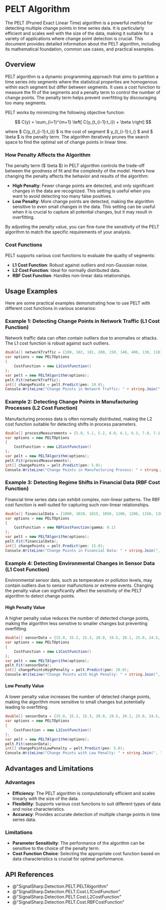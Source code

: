 # PELT Algorithm

The PELT (Pruned Exact Linear Time) algorithm is a powerful method for detecting multiple change points in time series data. It is particularly efficient and scales well with the size of the data, making it suitable for a variety of applications where change point detection is crucial. This document provides detailed information about the PELT algorithm, including its mathematical foundation, common use cases, and practical examples.

## Overview

PELT algorithm is a dynamic programming approach that aims to partition a time series into segments where the statistical properties are homogenous within each segment but differ between segments. It uses a cost function to measure the fit of the segments and a penalty term to control the number of change points. The penalty term helps prevent overfitting by discouraging too many segments.

PELT works by minimizing the following objective function:

$$ C(y) = \sum_{i=1}^{m+1} \left[ C(y_{t_{i-1}:t_i}) + \beta \right] $$

where $ C(y_{t_{i-1}:t_i}) $ is the cost of segment $ y_{t_{i-1}:t_i} $ and $ \beta $ is the penalty term. The algorithm iteratively prunes the search space to find the optimal set of change points in linear time.

### How Penalty Affects the Algorithm

The penalty term ($ \beta $) in PELT algorithm controls the trade-off between the goodness of fit and the complexity of the model. Here’s how changing the penalty affects the behavior and results of the algorithm:

- **High Penalty**: Fewer change points are detected, and only significant changes in the data are recognized. This setting is useful when you want to avoid detecting too many false positives.
- **Low Penalty**: More change points are detected, making the algorithm sensitive to even small changes in the data. This setting can be useful when it is crucial to capture all potential changes, but it may result in overfitting.

By adjusting the penalty value, you can fine-tune the sensitivity of the PELT algorithm to match the specific requirements of your analysis.

### Cost Functions

PELT supports various cost functions to evaluate the quality of segments:
- **L1 Cost Function**: Robust against outliers and non-Gaussian noise.
- **L2 Cost Function**: Ideal for normally distributed data.
- **RBF Cost Function**: Handles non-linear data relationships.

## Usage Examples

Here are some practical examples demonstrating how to use PELT with different cost functions in various scenarios:

### Example 1: Detecting Change Points in Network Traffic (L1 Cost Function)

Network traffic data can often contain outliers due to anomalies or attacks. The L1 cost function is robust against such outliers.

```csharp
double[] networkTraffic = {100, 102, 101, 200, 150, 140, 400, 130, 110};
var options = new PELTOptions
{
    CostFunction = new L1CostFunction()
};
var pelt = new PELTAlgorithm(options);
pelt.Fit(networkTraffic);
int[] changePoints = pelt.Predict(pen: 10.0);
Console.WriteLine("Change Points in Network Traffic: " + string.Join(", ", changePoints));
```

### Example 2: Detecting Change Points in Manufacturing Processes (L2 Cost Function)

Manufacturing process data is often normally distributed, making the L2 cost function suitable for detecting shifts in process parameters.

```csharp
double[] processMeasurements = {5.0, 5.1, 5.2, 6.0, 6.1, 6.3, 7.0, 7.1, 7.2};
var options = new PELTOptions
{
    CostFunction = new L2CostFunction()
};
var pelt = new PELTAlgorithm(options);
pelt.Fit(processMeasurements);
int[] changePoints = pelt.Predict(pen: 5.0);
Console.WriteLine("Change Points in Manufacturing Process: " + string.Join(", ", changePoints));
```

### Example 3: Detecting Regime Shifts in Financial Data (RBF Cost Function)

Financial time series data can exhibit complex, non-linear patterns. The RBF cost function is well-suited for capturing such non-linear relationships.

```csharp
double[] financialData = {1000, 1020, 1015, 1050, 1100, 1200, 1150, 1300, 1250};
var options = new PELTOptions
{
    CostFunction = new RBFCostFunction(gamma: 0.1)
};
var pelt = new PELTAlgorithm(options);
pelt.Fit(financialData);
int[] changePoints = pelt.Predict(pen: 15.0);
Console.WriteLine("Change Points in Financial Data: " + string.Join(", ", changePoints));
```

### Example 4: Detecting Environmental Changes in Sensor Data (L1 Cost Function)

Environmental sensor data, such as temperature or pollution levels, may contain outliers due to sensor malfunctions or extreme events. Changing the penalty value can significantly affect the sensitivity of the PELT algorithm to detect change points.

#### High Penalty Value

A higher penalty value reduces the number of detected change points, making the algorithm less sensitive to smaller changes but preventing overfitting.

```csharp
double[] sensorData = {15.0, 15.2, 15.3, 20.0, 19.5, 20.1, 25.0, 24.5, 25.2};
var options = new PELTOptions
{
    CostFunction = new L1CostFunction()
};
var pelt = new PELTAlgorithm(options);
pelt.Fit(sensorData);
int[] changePointsHighPenalty = pelt.Predict(pen: 20.0);
Console.WriteLine("Change Points with High Penalty: " + string.Join(", ", changePointsHighPenalty));
```

#### Low Penalty Value

A lower penalty value increases the number of detected change points, making the algorithm more sensitive to small changes but potentially leading to overfitting.

```csharp
double[] sensorData = {15.0, 15.2, 15.3, 20.0, 19.5, 20.1, 25.0, 24.5, 25.2};
var options = new PELTOptions
{
    CostFunction = new L1CostFunction()
};
var pelt = new PELTAlgorithm(options);
pelt.Fit(sensorData);
int[] changePointsLowPenalty = pelt.Predict(pen: 5.0);
Console.WriteLine("Change Points with Low Penalty: " + string.Join(", ", changePointsLowPenalty));
```

## Advantages and Limitations

### Advantages

- **Efficiency**: The PELT algorithm is computationally efficient and scales linearly with the size of the data.
- **Flexibility**: Supports various cost functions to suit different types of data and noise characteristics.
- **Accuracy**: Provides accurate detection of multiple change points in time series data.

### Limitations

- **Parameter Sensitivity**: The performance of the algorithm can be sensitive to the choice of the penalty term.
- **Cost Function Choice**: Selecting the appropriate cost function based on data characteristics is crucial for optimal performance.

## API References

- @"SignalSharp.Detection.PELT.PELTAlgorithm"
- @"SignalSharp.Detection.PELT.Cost.L1CostFunction"
- @"SignalSharp.Detection.PELT.Cost.L2CostFunction"
- @"SignalSharp.Detection.PELT.Cost.RBFCostFunction"